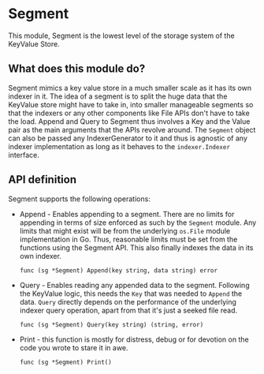 # Segment

This module, Segment is the lowest level of the storage system of the KeyValue Store.

## What does this module do?

Segment mimics a key value store in a much smaller scale as it has its own indexer in it. The idea of a segment is to split the huge data that the KeyValue store might have to take in, into smaller manageable segments so that the indexers or any other components like File APIs don't have to take the load.
    Append and Query to Segment thus involves a Key and the Value pair as 
the main arguments that the APIs revolve around. The `Segment` object can also be passed any IndexerGenerator to it and thus is agnostic of any indexer implementation as long as it behaves to the `indexer.Indexer` interface.

## API definition

Segment supports the following operations:
* Append - Enables appending to a segment. There are no limits for appending in terms of size enforced as such by the `Segment` module. Any limits that might exist will be from the underlying `os.File` module implementation in Go. Thus, reasonable limits must be set from the functions using the Segment API. This also finally indexes the data in its own indexer.
  
  `func (sg *Segment) Append(key string, data string) error`

* Query - Enables reading any appended data to the segment. Following the KeyValue logic, this needs the `Key` that was needed to `Append` the data. `Query` directly depends on the performance of the underlying indexer query operation, apart from that it's just a seeked file read.

  `func (sg *Segment) Query(key string) (string, error)`

* Print - this function is mostly for distress, debug or for devotion on the code you wrote to stare it in awe.

  `func (sg *Segment) Print()`